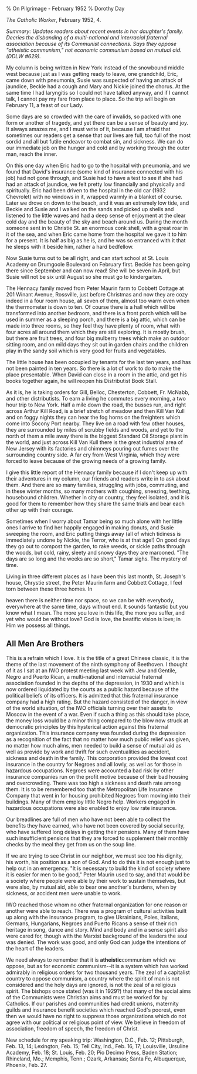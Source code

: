 % On Pilgrimage - February 1952
% Dorothy Day

*The Catholic Worker*, February 1952, 4.

*Summary: Updates readers about recent events in her daughter's family.
Decries the disbanding of a multi-national and interracial fraternal
association because of its Communist connections. Says they oppose
"atheistic communism," not economic communism based on mutual aid. (DDLW
\#629).*

My column is being written in New York instead of the snowbound middle
west because just as I was getting ready to leave, one grandchild, Eric,
came down with pneumonia, Susie was suspected of having an attack of
jaundice, Beckie had a cough and Mary and Nickie joined the chorus. At
the same time I had laryngitis so I could not have talked anyway, and if
I cannot talk, I cannot pay my fare from place to place. So the trip
will begin on February 11, a feast of our Lady.

Some days are so crowded with the care of invalids, so packed with one
form or another of tragedy, and yet there can be a sense of beauty and
joy. It always amazes me, and I must write of it, because I am afraid
that sometimes our readers get a sense that our lives are full, too full
of the most sordid and all but futile endeavor to combat sin, and
sickness. We can do our immediate job on the hunger and cold and by
working through the outer man, reach the inner.

On this one day when Eric had to go to the hospital with pneumonia, and
we found that David's insurance (some kind of insurance connected with
his job) had not gone through, and Susie had to have a test to see if
she had had an attack of jaundice, we felt pretty low financially and
physically and spiritually. Eric had been driven to the hospital in the
old car (1932 Chevrolet) with no windows in it, wrapped warmly in a
blanket of course. Later we drove on down to the beach, and it was an
extremely low tide, and Beckie and Susie and I walked on the sands and
picked up shells and listened to the little waves and had a deep sense
of enjoyment at the clear cold day and the beauty of the sky and beach
around us. During the month someone sent in to Christie St. an enormous
conk shell, with a great roar in it of the sea, and when Eric came home
from the hospital we gave it to him for a present. It is half as big as
he is, and he was so entranced with it that he sleeps with it beside
him, rather a hard bedfellow.

Now Susie turns out to be all right, and can start school at St. Louis
Academy on Drumgoole Boulevard on February first. Beckie has been going
there since September and can now read! She will be seven in April, but
Susie will not be six until August so she must go to kindergarten.

The Hennacy family moved from Peter Maurin farm to Cobbett Cottage at
201 Winant Avenue, Rossville, just before Christmas and now they are
cozy indeed in a four room house, all seven of them, almost too warm
even when the thermometer is down to ten. Of course there is a hall
which will be transformed into another bedroom, and there is a front
porch which will be used in summer as a sleeping porch, and there is a
big attic, which can be made into three rooms, so they feel they have
plenty of room, what with four acres all around them which they are
still exploring. It is mostly brush, but there are fruit trees, and four
big mulberry trees which make an outdoor sitting room, and on mild days
they sit out in garden chairs and the children play in the sandy soil
which is very good for fruits and vegetables.

The little house has been occupied by tenants for the last ten years,
and has not been painted in ten years. So there is a lot of work to do
to make the place presentable. When David can close in a room in the
attic, and get his books together again, he will reopen his Distributist
Book Stall.

As it is, he is taking orders for Gill, Belloc, Chesterton, Cobbett, Fr.
McNabb, and other distributists. To earn a living he commutes every
morning, a two hour trip to New York. Half a mile down the road, the
busses run, and right across Arthur Kill Road, is a brief stretch of
meadow and then Kill Van Kull and on foggy nights they can hear the fog
horns on the freighters which come into Socony Port nearby. They live on
a road with few other houses, they are surrounded by miles of scrubby
fields and woods, and yet to the north of them a mile away there is the
biggest Standard Oil Storage plant in the world, and just across Kill
Van Kull there is the great industrial area of New Jersey with its
factories and chimneys pouring out fumes over the surrounding country
side. A far cry from West Virginia, which they were forced to leave
because of the growing needs of a growing family.

I give this little report of the Hennacy family because if I don't keep
up with their adventures in my column, our friends and readers write in
to ask about them. And there are so many families, struggling with jobs,
commuting, and in these winter months, so many mothers with coughing,
sneezing, teething, housebound children. Whether in city or country,
they feel isolated, and it is good for them to remember how they share
the same trials and bear each other up with their courage.

Sometimes when I worry about Tamar being so much alone with her little
ones I arrive to find her happily engaged in making donuts, and Susie
sweeping the room, and Eric putting things away (all of which tidiness
is immediately undone by Nickie, the Terror, who is at that age!) On
good days they go out to compost the garden, to rake weeds, or sickle
paths through the woods, but cold, rainy, sleety and snowy days they are
marooned. "The days are so long and the weeks are so short," Tamar
sighs. The mystery of time.

Living in three different places as I have been this last month, St.
Joseph's house, Chrystie street, the Peter Maurin farm and Cobbett
Cottage, I feel torn between these three homes. In

heaven there is neither time nor space, so we can be with everybody,
everywhere at the same time, days without end. It sounds fantastic but
you know what I mean. The more you love in this life, the more you
suffer, and yet who would be without love? God is love, the beatific
vision is love; in Him we possess all things.

All Men Are Brothers
--------------------

This is a refrain which I love. It is the title of a great Chinese
classic, it is the theme of the last movement of the ninth symphony of
Beethoven. I thought of it as I sat at an IWO protest meeting last week
with Jew and Gentile, Negro and Puerto Rican, a multi-national and
interracial fraternal association founded in the depths of the
depression, in 1930 and which is now ordered liquidated by the courts as
a public hazard because of the political beliefs of its officers. It is
admitted that this fraternal insurance company had a high rating. But
the hazard consisted of the danger, in view of the world situation, of
the IWO officials turning over their assets to Moscow in the event of a
war. Even if such a thing as this should take place, the money loss
would be a minor thing compared to the blow now struck at democratic
principles by this hysterical action against this fraternal
organization. This insurance company was founded during the depression
as a recognition of the fact that no matter how much public relief was
given, no matter how much alms, men needed to build a sense of mutual
aid as well as provide by work and thrift for such eventualities as
accident, sickness and death in the family. This corporation provided
the lowest cost insurance in the country for Negroes and all lowly, as
well as for those in hazardous occupations. Negroes were accounted a bad
risk by other insurance companies run on the profit motive because of
their bad housing and overcrowding. There was too high a sickness and
death rate among them. It is to be remembered too that the Metropolitan
Life Insurance Company that went in for housing prohibited Negroes from
moving into their buildings. Many of them employ little Negro help.
Workers engaged in hazardous occupations were also enabled to enjoy low
rate insurance.

Our breadlines are full of men who have not been able to collect the
benefits they have earned, who have not been covered by social security,
who have suffered long delays in getting their pensions. Many of them
have such insufficient pensions that they are forced to supplement their
monthly checks by the meal they get from us on the soup line.

If we are trying to see Christ in our neighbor, we must see too his
dignity, his worth, his position as a son of God. And to do this it is
not enough just to help out in an emergency. "It is necessary to build
the kind of society where it is easier for men to be good," Peter Maurin
used to say, and that would be a society where people were able by their
work to sustain themselves, but were also, by mutual aid, able to bear
one another's burdens, when by sickness, or accident men were unable to
work.

IWO reached those whom no other fraternal organization for one reason or
another were able to reach. There was a program of cultural activities
built up along with the insurance program, to give Ukrainians, Poles,
Italians, Germans, Hungarians, Negroes and Puerto Ricans a sense of
their rich heritage in song, dance and story. Mind and body and in a
sense spirit also were cared for, though with the Marxist background of
the leaders the soul was denied. The work was good, and only God can
judge the intentions of the heart of the leaders.

We need always to remember that it is **atheistic**communism which we
oppose, but as for economic communism--it is a system which has worked
admirably in religious orders for two thousand years. The zeal of a
capitalist country to oppose communism, a country where the spirit of
man is not considered and the holy days are ignored, is not the zeal of
a religious spirit. The bishops once stated (was it in 1929?) that many
of the social aims of the Communists were Christian aims and must be
worked for by Catholics. If our parishes and communities had credit
unions, maternity guilds and insurance benefit societies which reached
God's poorest, even then we would have no right to suppress those
organizations which do not agree with our political or religious point
of view. We believe in freedom of association, freedom of speech, the
freedom of Christ.

New schedule for my speaking trip: Washington, D.C., Feb. 12;
Pittsburgh, Feb. 13, 14; Lexington, Feb. 15; Tell City, Ind., Feb. 16,
17; Louisville, Ursuline Academy, Feb. 18; St. Louis, Feb. 20; Pio
Decimo Press, Baden Station; Rhineland, Mo.; Memphis, Tenn.; Ozark,
Arkansas; Santa Fe, Albuquerque, Phoenix, Feb. 27.
